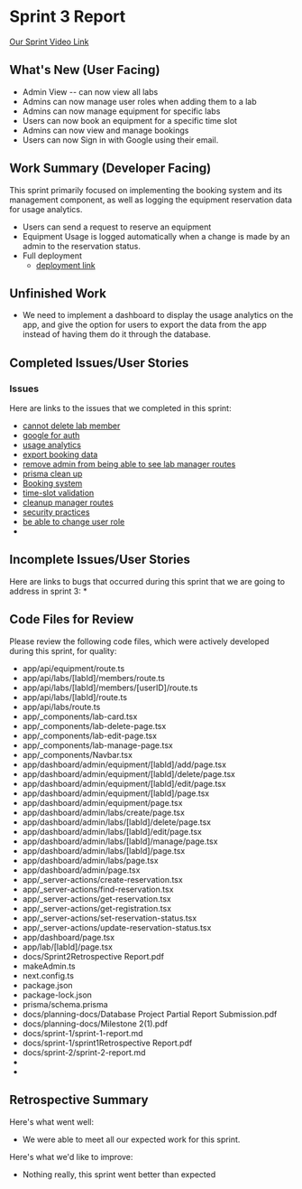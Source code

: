 # Sprint 3 Report 
[Our Sprint Video Link](https://drive.google.com/file/d/15tJIK9d5U4nGrLu30A_SyIiqEpjjRDip/view?usp=sharing)
## What's New (User Facing)
 * Admin View -- can now view all labs
 * Admins can now manage user roles when adding them to a lab
 * Admins can now manage equipment for specific labs
 * Users can now book an equipment for a specific time slot
 * Admins can now view and manage bookings
 * Users can now Sign in with Google using their email.

## Work Summary (Developer Facing)
This sprint primarily focused on implementing the booking system and its management component, as well as logging the equipment reservation data for usage analytics. 
  * Users can send a request to reserve an equipment
  * Equipment Usage is logged automatically when a change is made by an admin to the reservation status.
  * Full deployment
    - [deployment link](https://research-lab-equipment-booking-system.vercel.app/)

## Unfinished Work
  - We need to implement a dashboard to display the usage analytics on the app, and give the option for users to export the data from the app instead of having them do it through the database.

## Completed Issues/User Stories

### Issues
Here are links to the issues that we completed in this sprint:
 * [cannot delete lab member](https://github.com/Cass-1/Research-Lab-Equipment-Booking-System/issues/65)
 * [google for auth](https://github.com/Cass-1/Research-Lab-Equipment-Booking-System/issues/64)
 * [usage analytics](https://github.com/Cass-1/Research-Lab-Equipment-Booking-System/issues/17)
 * [export booking data](https://github.com/Cass-1/Research-Lab-Equipment-Booking-System/issues/18)
 * [remove admin from being able to see lab manager routes](https://github.com/Cass-1/Research-Lab-Equipment-Booking-System/issues/44)
 * [prisma clean up](https://github.com/Cass-1/Research-Lab-Equipment-Booking-System/issues/59)
 * [Booking system](https://github.com/Cass-1/Research-Lab-Equipment-Booking-System/issues/16)
 * [time-slot validation](https://github.com/Cass-1/Research-Lab-Equipment-Booking-System/issues/19)
 * [cleanup manager routes](https://github.com/Cass-1/Research-Lab-Equipment-Booking-System/issues/63)
 * [security practices](https://github.com/Cass-1/Research-Lab-Equipment-Booking-System/issues/45)
 * [be able to change user role](https://github.com/Cass-1/Research-Lab-Equipment-Booking-System/issues/60)
 * 
 
 ## Incomplete Issues/User Stories
 Here are links to bugs that occurred during this sprint that we are going to address in sprint 3:
 * 

## Code Files for Review
Please review the following code files, which were actively developed during this sprint, for quality:
- app/api/equipment/route.ts
- app/api/labs/[labId]/members/route.ts
- app/api/labs/[labId]/members/[userID]/route.ts
- app/api/labs/[labId]/route.ts
- app/api/labs/route.ts
- app/_components/lab-card.tsx
- app/_components/lab-delete-page.tsx
- app/_components/lab-edit-page.tsx
- app/_components/lab-manage-page.tsx
- app/_components/Navbar.tsx
- app/dashboard/admin/equipment/[labId]/add/page.tsx
- app/dashboard/admin/equipment/[labId]/delete/page.tsx
- app/dashboard/admin/equipment/[labId]/edit/page.tsx
- app/dashboard/admin/equipment/[labId]/page.tsx
- app/dashboard/admin/equipment/page.tsx
- app/dashboard/admin/labs/create/page.tsx
- app/dashboard/admin/labs/[labId]/delete/page.tsx
- app/dashboard/admin/labs/[labId]/edit/page.tsx
- app/dashboard/admin/labs/[labId]/manage/page.tsx
- app/dashboard/admin/labs/[labId]/page.tsx
- app/dashboard/admin/labs/page.tsx
- app/dashboard/admin/page.tsx
- app/_server-actions/create-reservation.tsx
- app/_server-actions/find-reservation.tsx
- app/_server-actions/get-reservation.tsx
- app/_server-actions/get-registration.tsx
- app/_server-actions/set-reservation-status.tsx
- app/_server-actions/update-reservation-status.tsx
- app/dashboard/page.tsx
- app/lab/[labId]/page.tsx
- docs/Sprint2Retrospective Report.pdf
- makeAdmin.ts
- next.config.ts
- package.json
- package-lock.json
- prisma/schema.prisma
- docs/planning-docs/Database Project Partial Report Submission.pdf
- docs/planning-docs/Milestone 2(1).pdf
- docs/sprint-1/sprint-1-report.md
- docs/sprint-1/sprint1Retrospective Report.pdf
- docs/sprint-2/sprint-2-report.md
- 
- 
 
## Retrospective Summary
Here's what went well:
  * We were able to meet all our expected work for this sprint.
 
Here's what we'd like to improve:
  * Nothing really, this sprint went better than expected
